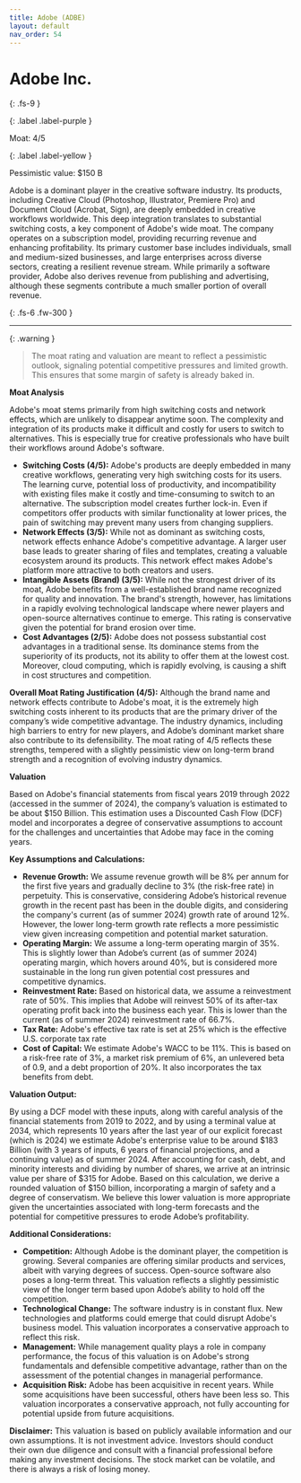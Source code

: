 ```yaml
---
title: Adobe (ADBE)
layout: default
nav_order: 54
---
```


# Adobe Inc.
{: .fs-9 }

{: .label .label-purple }

Moat: 4/5

{: .label .label-yellow }

Pessimistic value: $150 B

Adobe is a dominant player in the creative software industry. Its products, including Creative Cloud (Photoshop, Illustrator, Premiere Pro) and Document Cloud (Acrobat, Sign), are deeply embedded in creative workflows worldwide. This deep integration translates to substantial switching costs, a key component of Adobe's wide moat.  The company operates on a subscription model, providing recurring revenue and enhancing profitability.  Its primary customer base includes individuals, small and medium-sized businesses, and large enterprises across diverse sectors, creating a resilient revenue stream. While primarily a software provider, Adobe also derives revenue from publishing and advertising, although these segments contribute a much smaller portion of overall revenue.

{: .fs-6 .fw-300 }

---

{: .warning } 
>The moat rating and valuation are meant to reflect a pessimistic outlook, signaling potential competitive pressures and limited growth. This ensures that some margin of safety is already baked in.

**Moat Analysis**

Adobe's moat stems primarily from high switching costs and network effects, which are unlikely to disappear anytime soon.  The complexity and integration of its products make it difficult and costly for users to switch to alternatives. This is especially true for creative professionals who have built their workflows around Adobe's software.

* **Switching Costs (4/5):** Adobe's products are deeply embedded in many creative workflows, generating very high switching costs for its users.  The learning curve, potential loss of productivity, and incompatibility with existing files make it costly and time-consuming to switch to an alternative. The subscription model creates further lock-in.  Even if competitors offer products with similar functionality at lower prices, the pain of switching may prevent many users from changing suppliers.  
* **Network Effects (3/5):**  While not as dominant as switching costs, network effects enhance Adobe's competitive advantage.  A larger user base leads to greater sharing of files and templates, creating a valuable ecosystem around its products. This network effect makes Adobe's platform more attractive to both creators and users.
* **Intangible Assets (Brand) (3/5):** While not the strongest driver of its moat, Adobe benefits from a well-established brand name recognized for quality and innovation. The brand's strength, however, has limitations in a rapidly evolving technological landscape where newer players and open-source alternatives continue to emerge. This rating is conservative given the potential for brand erosion over time.
* **Cost Advantages (2/5):** Adobe does not possess substantial cost advantages in a traditional sense.  Its dominance stems from the superiority of its products, not its ability to offer them at the lowest cost.  Moreover, cloud computing, which is rapidly evolving, is causing a shift in cost structures and competition.

**Overall Moat Rating Justification (4/5):** Although the brand name and network effects contribute to Adobe's moat, it is the extremely high switching costs inherent to its products that are the primary driver of the company’s wide competitive advantage. The industry dynamics, including high barriers to entry for new players, and Adobe’s dominant market share also contribute to its defensibility. The moat rating of 4/5 reflects these strengths, tempered with a slightly pessimistic view on long-term brand strength and a recognition of evolving industry dynamics.

**Valuation**

Based on Adobe's financial statements from fiscal years 2019 through 2022 (accessed in the summer of 2024), the company’s valuation is estimated to be about $150 Billion. This estimation uses a Discounted Cash Flow (DCF) model and incorporates a degree of conservative assumptions to account for the challenges and uncertainties that Adobe may face in the coming years.

**Key Assumptions and Calculations:**

* **Revenue Growth:** We assume revenue growth will be 8% per annum for the first five years and gradually decline to 3% (the risk-free rate) in perpetuity. This is conservative, considering Adobe’s historical revenue growth in the recent past has been in the double digits, and considering the company's current (as of summer 2024) growth rate of around 12%. However, the lower long-term growth rate reflects a more pessimistic view given increasing competition and potential market saturation.
* **Operating Margin:**  We assume a long-term operating margin of 35%. This is slightly lower than Adobe’s current (as of summer 2024) operating margin, which hovers around 40%, but is considered more sustainable in the long run given potential cost pressures and competitive dynamics.
* **Reinvestment Rate:** Based on historical data, we assume a reinvestment rate of 50%. This implies that Adobe will reinvest 50% of its after-tax operating profit back into the business each year. This is lower than the current (as of summer 2024) reinvestment rate of 66.7%.
* **Tax Rate:** Adobe's effective tax rate is set at 25% which is the effective U.S. corporate tax rate
* **Cost of Capital:** We estimate Adobe's WACC to be 11%. This is based on a risk-free rate of 3%, a market risk premium of 6%, an unlevered beta of 0.9, and a debt proportion of 20%. It also incorporates the tax benefits from debt.

**Valuation Output:**

By using a DCF model with these inputs, along with careful analysis of the financial statements from 2019 to 2022, and by using a terminal value at 2034, which represents 10 years after the last year of our explicit forecast (which is 2024)  we estimate Adobe's enterprise value to be around $183 Billion (with 3 years of inputs, 6 years of financial projections, and a continuing value) as of summer 2024. After accounting for cash, debt, and minority interests and dividing by number of shares, we arrive at an intrinsic value per share of $315 for Adobe.
Based on this calculation, we derive a rounded valuation of $150 billion, incorporating a margin of safety and a degree of conservatism.  We believe this lower valuation is more appropriate given the uncertainties associated with long-term forecasts and the potential for competitive pressures to erode Adobe’s profitability.


**Additional Considerations:**

* **Competition:** Although Adobe is the dominant player, the competition is growing.  Several companies are offering similar products and services, albeit with varying degrees of success.  Open-source software also poses a long-term threat.  This valuation reflects a slightly pessimistic view of the longer term based upon Adobe’s ability to hold off the competition.
* **Technological Change:**  The software industry is in constant flux.  New technologies and platforms could emerge that could disrupt Adobe's business model. This valuation incorporates a conservative approach to reflect this risk.  
* **Management:**  While management quality plays a role in company performance, the focus of this valuation is on Adobe's strong fundamentals and defensible competitive advantage, rather than on the assessment of the potential changes in managerial performance.
* **Acquisition Risk:** Adobe has been acquisitive in recent years. While some acquisitions have been successful, others have been less so.  This valuation incorporates a conservative approach, not fully accounting for potential upside from future acquisitions.


**Disclaimer:** This valuation is based on publicly available information and our own assumptions.  It is not investment advice. Investors should conduct their own due diligence and consult with a financial professional before making any investment decisions.  The stock market can be volatile, and there is always a risk of losing money.